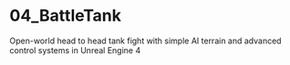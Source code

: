 # 04_BattleTank
Open-world head to head tank fight with simple AI terrain and advanced control systems in Unreal Engine 4
